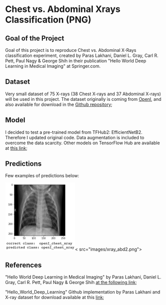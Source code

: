 # Chest vs. Abdominal Xrays Classification (PNG)

## Goal of the Project
Goal of this project is to reproduce Chest vs. Abdominal X-Rays classification experiment, 
created by Paras Lakhani, Daniel L. Gray, Carl R. Pett, Paul Nagy & George Shih in their publication "Hello World Deep Learning in Medical Imaging" at Springer.com.

## Dataset
Very small dataset of 75 X-rays (38 Chest X-rays and 37 Abdominal X-rays) will be used in this project.
The dataset originally is coming from [OpenI](https://openi.nlm.nih.gov/), and also available for download in the 
[Github repository](https://github.com/paras42/Hello_World_Deep_Learning);


## Model
I decided to test a pre-trained model from TFHub2: EfficientNetB2.  Therefore I updated original code.  Data augmentation is included to overcome the data scarcity.
Other models on TensorFlow Hub are available at [this link](https://tfhub.dev/s?module-type=image-feature-vector&tf-version=tf2);

## Predictions
Few examples of predictions below:
  
<p align="left">
  <img width="224" height="219" src="images/xray_chest2.png">< src="images/xray_abd2.png">
</p>
  
 

## References
"Hello World Deep Learning in Medical Imaging" by Paras Lakhani, Daniel L. Gray, Carl R. Pett, Paul Nagy & George Shih [at the following link](https://link.springer.com/article/10.1007/s10278-018-0079-6);

"Hello_World_Deep_Learning" Github implementation by Paras Lakhani and X-ray dataset for download available at this [link](https://github.com/paras42/Hello_World_Deep_Learning);
